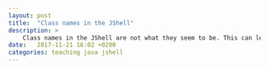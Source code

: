 ```yaml
---
layout: post
title:  "Class names in the JShell"
description: >
    Class names in the JShell are not what they seem to be. This can lead to confusions.
date:   2017-11-21 16:02 +0200
categories: teaching java jshell
---
```

